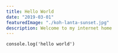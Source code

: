 ```yaml
---
title: Hello World
date: "2019-03-01"
featuredImage: "./koh-lanta-sunset.jpg"
description: Welcome to my internet home
---
```


```
console.log('hello world')
```
